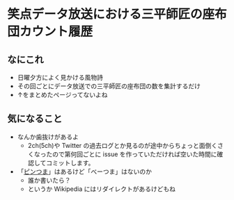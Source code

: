 # 笑点データ放送における三平師匠の座布団カウント履歴
## なにこれ
* 日曜夕方によく見かける風物詩
* その回ごとにデータ放送での三平師匠の座布団の数を集計するだけ
* ↑をまとめたページってないよね
## 気になること
* なんか歯抜けがあるよ
  * 2ch(5ch)や Twitter の過去ログとか見るのが途中からちょっと面倒くさくなったので第何回ごとに issue を作っていただければ空いた時間に確認してコミットします。
* 「[ピンつま](https://dic.nicovideo.jp/id/3674168)」はあるけど「べーつま」はないのか
  * 誰か書いたら？
  * というか Wikipedia にはリダイレクトがあるけどもね
